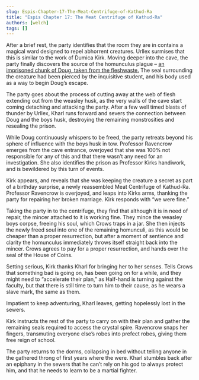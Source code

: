 ```yaml
---
slug: Espis-Chapter-17-The-Meat-Centrifuge-of-Kathud-Ra
title: "Espis Chapter 17: The Meat Centrifuge of Kathud-Ra"
authors: [welch]
tags: []
---
```


After a brief rest, the party identifies that the room they are in contains a magical ward designed to repel abhorrent creatures. Urllex surmises that this is similar to the work of Dumica Kirk. Moving deeper into the cave, the party finally discovers the source of the homunculus plague – [an imprisoned chunk of Doug, taken from the fleshwaste.](/wikis/the-fleshwaste) The seal surrounding the creature had been pierced by the inquisitive student, and his body used as a way to begin Doug’s escape.

<!--truncate-->
 
The party goes about the process of cutting away at the web of flesh extending out from the weasley husk, as the very walls of the cave start coming detaching and attacking the party. After a few well timed blasts of thunder by Urllex, Kharl runs forward and severs the connection between Doug and the boys husk, destroying the remaining monstrosities and resealing the prison.
 
While Doug continuously whispers to be freed, the party retreats beyond his sphere of influence with the boys husk in tow. Professor Ravencrow emerges from the cave entrance, overjoyed that she was 100% not responsible for any of this and that there wasn’t any need for an investigation. She also identifies the prison as Professor Kirks handiwork, and is bewildered by this turn of events.
 
Kirk appears, and reveals that she was keeping the creature a secret as part of a birthday surprise, a newly reassembled Meat Centrifuge of Kathud-Ra. Professor Ravencrow is overjoyed, and leaps into Kirks arms, thanking the party for repairing her broken marriage. Kirk responds with “we were fine.”
 
Taking the party in to the centrifuge, they find that although it is in need of repair, the mincer attached to it is working fine. They mince the weasley boys corpse, freeing his soul, which Crows traps in a jar. She then injects the newly freed soul into one of the remaining homunculi, as this would be cheaper than a proper resurrection, but after a moment of sentience and clarity the homunculus immediately throws itself straight back into the mincer. Crows agrees to pay for a proper resurrection, and hands over the seal of the House of Coins.
 
Setting serious, Kirk thanks Kharl for bringing her to her senses. Tells Crows that something bad is going on, has been going on for a while, and they might need to “accelerate their plan,” as Half-hand is turning against the faculty, but that there is still time to turn him to their cause, as he wears a slave mark, the same as them.
 
Impatient to keep adventuring, Kharl leaves, getting hopelessly lost in the sewers.
 
Kirk instructs the rest of the party to carry on with their plan and gather the remaining seals required to access the crystal spire. Ravencrow snaps her fingers, transmuting everyone else’s robes into prefect robes, giving them free reign of school.
 
The party returns to the dorms, collapsing in bed without telling anyone in the gathered throng of first years where the were. Kharl stumbles back after an epiphany in the sewers that he can’t rely on his god to always protect him, and that he needs to learn to be a martial fighter.